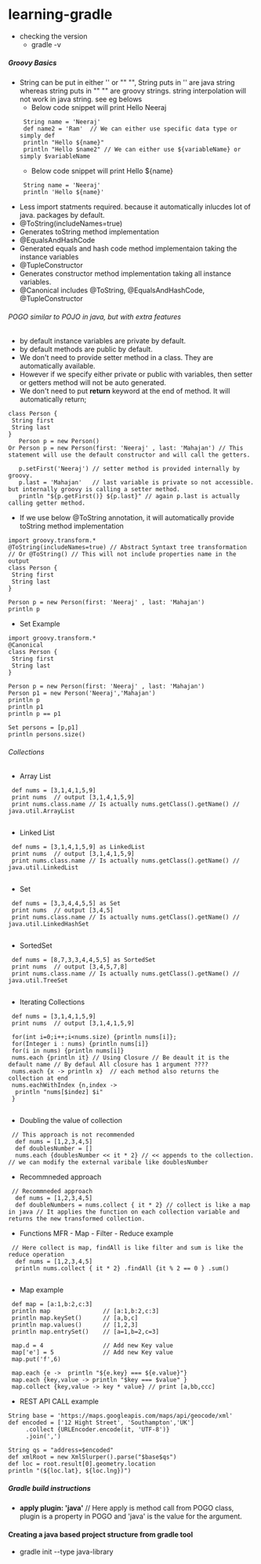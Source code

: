 # learning-gradle
* checking the version
  * gradle -v
##### Groovy Basics
* String can be put in either '' or "" "", String puts in '' are java string whereas string puts in "" "" are groovy strings. string interpolation will not work in java string. see eg belows
    * Below code snippet will print Hello Neeraj
    ```
     String name = 'Neeraj'
     def name2 = 'Ram'  // We can either use specific data type or simply def
     println "Hello ${name}"
     println "Hello $name2" // We can either use ${variableName} or simply $variableName
    ```
    * Below code snippet will print Hello ${name}
    ```
     String name = 'Neeraj'
     println 'Hello ${name}'     
    ```
* Less import statments required. because it automatically inlucdes lot of java. packages by default.
* @ToString(includeNames=true) 
 * Generates toString method implementation
* @EqualsAndHashCode
 * Generated equals and hash code method implementaion taking the instance variables
* @TupleConstructor
 * Generates constructor method implementation taking all instance variables.
* @Canonical includes @ToString, @EqualsAndHashCode, @TupleConstructor
    
###### POGO similar to POJO in java, but with extra features
  * by default instance variables are private by default.
  * by default methods are public by default.
  * We don't need to provide setter method in a class. They are automatically available.
   * However if we specify either private or public with variables, then setter or getters method will not be auto generated.
  * We don't need to put **return** keyword at the end of method. It will automatically return;
  
  ```
  class Person {
   String first
   String last
  } 
     Person p = new Person()
  Or Person p = new Person(first: 'Neeraj' , last: 'Mahajan') // This statement will use the default constructor and will call the getters.
  
     p.setFirst('Neeraj') // setter method is provided internally by groovy.
     p.last = 'Mahajan'   // last variable is private so not accessible. but internally groovy is calling a setter method.
     println "${p.getFirst()} ${p.last}" // again p.last is actually calling getter method. 
  
  ```
  
  * If we use below @ToString annotation, it will automatically provide toString method implementation
  ```
  import groovy.transform.*
  @ToString(includeNames=true) // Abstract Syntaxt tree transformation 
  // Or @ToString() // This will not include properties name in the output
  class Person {
   String first
   String last
  } 
    
  Person p = new Person(first: 'Neeraj' , last: 'Mahajan')
  println p
  
  ```
  * Set Example
  ```
  import groovy.transform.*
  @Canonical  
  class Person {
   String first
   String last
  } 
    
  Person p = new Person(first: 'Neeraj' , last: 'Mahajan')
  Person p1 = new Person('Neeraj','Mahajan')
  println p
  println p1
  println p == p1
  
  Set persons = [p,p1]
  println persons.size()
  
  ```
  ###### Collections
  
  * Array List
  
  ```
   def nums = [3,1,4,1,5,9]
   print nums  // output [3,1,4,1,5,9]
   print nums.class.name // Is actually nums.getClass().getName() // java.util.ArrayList
     
  ```
  
  * Linked List
  
  ```
   def nums = [3,1,4,1,5,9] as LinkedList
   print nums  // output [3,1,4,1,5,9]
   print nums.class.name // Is actually nums.getClass().getName() // java.util.LinkedList
     
  ```
  
  * Set
  
  ```
   def nums = [3,3,4,4,5,5] as Set
   print nums  // output [3,4,5]
   print nums.class.name // Is actually nums.getClass().getName() // java.util.LinkedHashSet
     
  ```
  
  * SortedSet
  
  ```
   def nums = [8,7,3,3,4,4,5,5] as SortedSet
   print nums  // output [3,4,5,7,8]
   print nums.class.name // Is actually nums.getClass().getName() // java.util.TreeSet
     
  ```
  
  * Iterating Collections
  
  ```
   def nums = [3,1,4,1,5,9]
   print nums  // output [3,1,4,1,5,9]
   
   for(int i=0;i++;i<nums.size) {println nums[i]};
   for(Integer i : nums) {println nums[i]}
   for(i in nums) {println nums[i]}
   nums.each {println it} // Using Closure // Be deault it is the default name // By defaul All closure has 1 argument ????
   nums.each {x -> println x}  // each method also returns the collection at end
   nums.eachWithIndex {n,index ->
    println "nums[$indez] $i"
   }
    
  ```
  
  * Doubling the value of collection
  
  ```
   // This approach is not recommended
    def nums = [1,2,3,4,5]
    def doublesNumber = []
    nums.each {doublesNumber << it * 2} // << appends to the collection. // we can modify the external varibale like doublesNumber
  ```
  * Recommneded approach
  ```
   // Recommneded approach
    def nums = [1,2,3,4,5]
    def doubleNumbers = nums.collect { it * 2} // collect is like a map in java // It applies the function on each collection variable and returns the new transformed collection.
  ```
  
  * Functions MFR - Map - Filter - Reduce example
  
  ```
   // Here collect is map, findAll is like filter and sum is like the reduce operation
    def nums = [1,2,3,4,5]
    println nums.collect { it * 2} .findAll {it % 2 == 0 } .sum()    
    
  ```
  * Map example
  ```
   def map = [a:1,b:2,c:3]
   println map               // [a:1,b:2,c:3]
   println map.keySet()      // [a,b,c]
   println map.values()      // [1,2,3]
   println map.entrySet()    // [a=1,b=2,c=3]
   
   map.d = 4                 // Add new Key value
   map['e'] = 5              // Add new Key value
   map.put('f',6)
   
   map.each {e ->  println "${e.key} === ${e.value}"}
   map.each {key,value -> println "$key === $value" }
   map.collect {key,value -> key * value} // print [a,bb,ccc]
  ```
  
  * REST API CALL example
  
  ```
  String base = 'https://maps.googleapis.com/maps/api/geocode/xml'
  def encoded = ['12 Hight Street', 'Southampton','UK']
       .collect {URLEncoder.encode(it, 'UTF-8')}
       .join(',')
       
  String qs = "address=$encoded"
  def xmlRoot = new XmlSlurper().parse("$base$qs")
  def loc = root.result[0].geometry.location
  println "(${loc.lat}, ${loc.lng})") 
  
  ```
  
  
  ##### Gradle build instructions
  
  * **apply plugin: 'java'** // Here apply is method call from POGO class, plugin is a property in POGO and 'java' is the value for the argument.
  
  #### Creating a java based project structure from gradle tool
  
  * gradle init --type java-library
  
  
  
  
  
  

